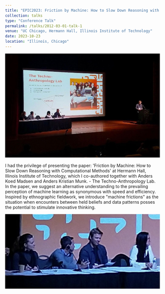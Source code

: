 ```yaml
---
title: "EPIC2023: Friction by Machine: How to Slow Down Reasoning with Computational Methods"
collection: talks
type: "Conference Talk"
permalink: /talks/2012-03-01-talk-1
venue: "UC Chicago, Hermann Hall, Illinois Institute of Technology"
date: 2023-10-23
location: "Illinois, Chicago"
---
```


![Conference](/images/Epic2.jpg)

I had the privilege of presenting the paper: 'Friction by Machine: How to Slow Down Reasoning with Computational Methods' at Hermann Hall, Illinois Institute of Technology, which I co-authored together with Anders Koed Madsen and Anders Kristian Munk. - The Techno-Anthropology Lab.
In the paper, we suggest an alternative understanding to the prevailing perception of machine learning as synonymous with speed and efficiency. Inspired by ethnographic fieldwork, we introduce "machine frictions" as the situation when encounters between held beliefs and data patterns posses the potential to stimulate innovative thinking. 

![Conference](/images/gas.jpg)
